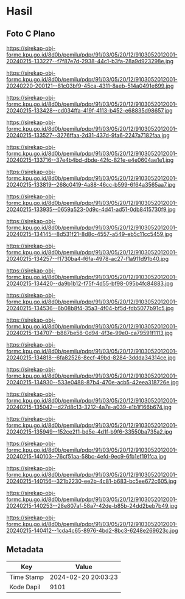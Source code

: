 # Hasil

## Foto C Plano

https://sirekap-obj-formc.kpu.go.id/8d0b/pemilu/pdpr/91/03/05/20/12/9103052012001-20240215-133227--f7f87e7d-2938-44c1-b3fa-28a9d923298e.jpg

https://sirekap-obj-formc.kpu.go.id/8d0b/pemilu/pdpr/91/03/05/20/12/9103052012001-20240220-200121--81c03bf9-45ca-4311-8aeb-514a0491e699.jpg

https://sirekap-obj-formc.kpu.go.id/8d0b/pemilu/pdpr/91/03/05/20/12/9103052012001-20240215-133428--cd034ffa-419f-4113-b452-e68835d98657.jpg

https://sirekap-obj-formc.kpu.go.id/8d0b/pemilu/pdpr/91/03/05/20/12/9103052012001-20240215-133527--3276ffaa-2d31-437d-9fa6-2247a7182faa.jpg

https://sirekap-obj-formc.kpu.go.id/8d0b/pemilu/pdpr/91/03/05/20/12/9103052012001-20240215-133716--37e4b4bd-dbde-42fc-821e-e4e0604ae1e1.jpg

https://sirekap-obj-formc.kpu.go.id/8d0b/pemilu/pdpr/91/03/05/20/12/9103052012001-20240215-133819--268c0419-4a88-46cc-b599-6f64a3565aa7.jpg

https://sirekap-obj-formc.kpu.go.id/8d0b/pemilu/pdpr/91/03/05/20/12/9103052012001-20240215-133935--0659a523-0d9c-4d41-ad51-0db8415730f9.jpg

https://sirekap-obj-formc.kpu.go.id/8d0b/pemilu/pdpr/91/03/05/20/12/9103052012001-20240215-134145--8d531f21-8d8c-4557-a549-eb5c11cc5459.jpg

https://sirekap-obj-formc.kpu.go.id/8d0b/pemilu/pdpr/91/03/05/20/12/9103052012001-20240215-134257--f1730ba4-f6fa-4978-ac27-f1a911d91b40.jpg

https://sirekap-obj-formc.kpu.go.id/8d0b/pemilu/pdpr/91/03/05/20/12/9103052012001-20240215-134420--da9b1b12-f75f-4d55-bf98-095b4fc84883.jpg

https://sirekap-obj-formc.kpu.go.id/8d0b/pemilu/pdpr/91/03/05/20/12/9103052012001-20240215-134536--6b08b8f4-35a3-4f04-bf5d-fdb5077b91c5.jpg

https://sirekap-obj-formc.kpu.go.id/8d0b/pemilu/pdpr/91/03/05/20/12/9103052012001-20240215-134707--b887be58-0d94-4f3e-99e0-ca79591f1113.jpg

https://sirekap-obj-formc.kpu.go.id/8d0b/pemilu/pdpr/91/03/05/20/12/9103052012001-20240215-134818--6fa82526-8ecf-49bd-8284-3ddda34314ce.jpg

https://sirekap-obj-formc.kpu.go.id/8d0b/pemilu/pdpr/91/03/05/20/12/9103052012001-20240215-134930--533e0488-87b4-470e-acb5-42eea318726e.jpg

https://sirekap-obj-formc.kpu.go.id/8d0b/pemilu/pdpr/91/03/05/20/12/9103052012001-20240215-135042--d27d8c13-3212-4a7e-a039-e1b1f166b674.jpg

https://sirekap-obj-formc.kpu.go.id/8d0b/pemilu/pdpr/91/03/05/20/12/9103052012001-20240215-135949--152ce2f1-bd5e-4d1f-b9f6-33550ba735a2.jpg

https://sirekap-obj-formc.kpu.go.id/8d0b/pemilu/pdpr/91/03/05/20/12/9103052012001-20240215-140103--76cf51aa-58bc-4efd-9ec9-6fb1ef191fca.jpg

https://sirekap-obj-formc.kpu.go.id/8d0b/pemilu/pdpr/91/03/05/20/12/9103052012001-20240215-140156--321b2230-ee2b-4c81-b683-bc5ee672c605.jpg

https://sirekap-obj-formc.kpu.go.id/8d0b/pemilu/pdpr/91/03/05/20/12/9103052012001-20240215-140253--28e807af-58a7-42de-b85b-24dd2beb7b49.jpg

https://sirekap-obj-formc.kpu.go.id/8d0b/pemilu/pdpr/91/03/05/20/12/9103052012001-20240215-140412--1cda4c65-8976-4bd2-8bc3-6248e269623c.jpg


## Metadata

| Key        | Value               |
| ---------- | ------------------- |
| Time Stamp | 2024-02-20 20:03:23 |
| Kode Dapil | 9101                |



